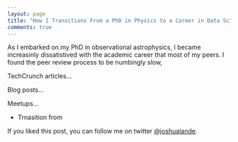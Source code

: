 ```yaml
---
layout: page
title: "How I Transitions From a PhD in Physics to a Career in Data Scientist"
comments: true
---
```


As I embarked on my PhD in observational astrophysics, I became
increasinly dissatistived with the academic career that most of 
my peers. I found the peer review process to be numbingly slow,


TechCrunch articles...

Blog posts...

Meetups...

* Trnasition from 

If you liked this post, you can follow me on twitter [@joshualande](http://joshualande.com).
